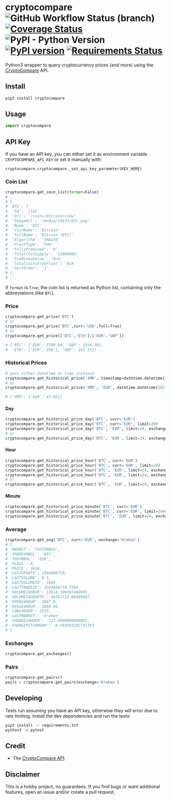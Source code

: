 # cryptocompare ![GitHub Workflow Status (branch)](https://img.shields.io/github/workflow/status/lagerfeuer/cryptocompare/Test/master) [![Coverage Status](https://coveralls.io/repos/github/lagerfeuer/cryptocompare/badge.svg?branch=master)](https://coveralls.io/github/lagerfeuer/cryptocompare?branch=master) ![PyPI - Python Version](https://img.shields.io/pypi/pyversions/cryptocompare) [![PyPI version](https://badge.fury.io/py/cryptocompare.svg)](https://badge.fury.io/py/cryptocompare) [![Requirements Status](https://requires.io/github/lagerfeuer/cryptocompare/requirements.svg?branch=master)](https://requires.io/github/lagerfeuer/cryptocompare/requirements/?branch=master)


Python3 wrapper to query cryptocurrency prices (and more) using the [CryptoCompare](https://min-api.cryptocompare.com/) API.


## Install
```sh
pip3 install cryptocompare
```

## Usage

```python
import cryptocompare
```

## API Key

If you have an API key, you can either set it as environment variable `CRYPTOCOMPARE_API_KEY` or set it manually with: 

```
cryptocompare.cryptocompare._set_api_key_parameter(KEY_HERE)
```

### Coin List

```python
cryptocompare.get_coin_list(format=False)
# ...
# },
# 'BTC': {
#  'Id': '1182'
#  'Url': '/coins/btc/overview'
#  'ImageUrl': '/media/19633/btc.png'
#  'Name': 'BTC'
#  'CoinName': 'Bitcoin'
#  'FullName': 'Bitcoin (BTC)'
#  'Algorithm': 'SHA256'
#  'ProofType': 'PoW'
#  'FullyPremined': '0'
#  'TotalCoinSupply': '21000000'
#  'PreMinedValue': 'N/A'
#  'TotalCoinsFreeFloat': 'N/A'
#  'SortOrder': '1'
# },
# ...
```

If `format` is `True`, the coin list is returned as Python list,
containing only the abbreviations (like `BTC`).

### Price

```python
cryptocompare.get_price('BTC')
# or
cryptocompare.get_price('BTC',curr='USD',full=True)
# or
cryptocompare.get_price(['BTC','ETH'],['EUR','GBP'])

# {'BTC': {'EUR': 3709.04, 'GBP': 3354.78},
#  'ETH': {'EUR': 258.1, 'GBP': 241.25}}
```

### Historical Prices

```python
# pass either datetime or time instance
cryptocompare.get_historical_price('XMR', timestamp=datetime.datetime(2017,6,6), exchange='CCCAGG')
# or
cryptocompare.get_historical_price('XMR', 'EUR', datetime.datetime(2017,6,6))

# {'XMR': {'EUR': 43.05}}
```

#### Day

```python
cryptocompare.get_historical_price_day('BTC', curr='EUR')
cryptocompare.get_historical_price_day('BTC', curr='EUR', limit=30)
cryptocompare.get_historical_price_day('BTC', 'EUR', limit=24, exchange='CCCAGG', toTs=datetime.datetime(2019,6,6))
# or
cryptocompare.get_historical_price_day('BTC', 'EUR', limit=24, exchange='CCCAGG', toTs=datetime.datetime(1559815200))
```

#### Hour

```python
cryptocompare.get_historical_price_hour('BTC', curr='EUR')
cryptocompare.get_historical_price_hour('BTC', curr='EUR', limit=24)
cryptocompare.get_historical_price_hour('BTC', 'EUR', limit=24, exchange='CCCAGG')
cryptocompare.get_historical_price_hour('BTC', 'EUR', limit=24, exchange='CCCAGG', toTs=datetime.datetime(2019,6,6,12))
# or
cryptocompare.get_historical_price_hour('BTC', 'EUR', limit=24, exchange='CCCAGG', toTs=datetime.datetime(1559815200))
```

#### Minute

```python
cryptocompare.get_historical_price_minute('BTC', curr='EUR')
cryptocompare.get_historical_price_minute('BTC', curr='EUR', limit=1440)
cryptocompare.get_historical_price_minute('BTC', 'EUR', limit=24, exchange='CCCAGG', toTs=datetime.datetime.now())
```

### Average

```python
cryptocompare.get_avg('BTC', curr='EUR', exchange='Kraken')
# {
# 'MARKET': 'CUSTOMAGG',
# 'FROMSYMBOL': 'BTC',
# 'TOSYMBOL': 'EUR',
# 'FLAGS': 0,
# 'PRICE': 3610,
# 'LASTUPDATE': 1503066719,
# 'LASTVOLUME': 0.5,
# 'LASTVOLUMETO': 1805,
# 'LASTTRADEID': 1503066719.7584,
# 'VOLUME24HOUR': 12614.509997469995,
# 'VOLUME24HOURTO': 46397723.00499387,
# 'OPEN24HOUR': 3847.9,
# 'HIGH24HOUR': 3848.96,
# 'LOW24HOUR': 3555,
# 'LASTMARKET': 'Kraken',
# 'CHANGE24HOUR': -237.9000000000001,
# 'CHANGEPCT24HOUR': -6.182593102731363
# }
```

### Exchanges

```python
cryptocompare.get_exchanges()
```

### Pairs

```python
cryptocompare.get_pairs()
pairs = cryptocompare.get_pairs(exchange='Kraken')
```

## Developing

Tests run assuming you have an API key, otherwise they will error due to rate limiting. Install the dev dependencies and run the tests:
```sh
pip3 install -r requirements.txt
python3 -m pytest
```

## Credit

* The [CryptoCompare API](https://min-api.cryptocompare.com/).

## Disclaimer

This is a hobby project, no guarantees.
If you find bugs or want additional features,
open an issue and/or create a pull request.
